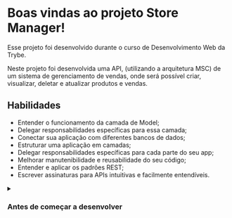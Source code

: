 # Boas vindas ao projeto Store Manager!

Esse projeto foi desenvolvido durante o curso de Desenvolvimento Web da Trybe.

Neste projeto foi desenvolvida uma API, (utilizando a arquitetura MSC) de um sistema de gerenciamento de vendas, onde será possível criar, visualizar, deletar e atualizar produtos e vendas.

## Habilidades

- Entender o funcionamento da camada de Model;
- Delegar responsabilidades específicas para essa camada;
- Conectar sua aplicação com diferentes bancos de dados;
- Estruturar uma aplicação em camadas;
- Delegar responsabilidades específicas para cada parte do seu app;
- Melhorar manutenibilidade e reusabilidade do seu código;
- Entender e aplicar os padrões REST;
- Escrever assinaturas para APIs intuitivas e facilmente entendíveis.

<details>
  <summary>
    <h3>
      Antes de começar a desenvolver
    </h3>
    </summary>

1. Clone o repositório

- `git clone https://github.com/mabiiak/store-manager.git`.
- Entre na pasta do repositório que você acabou de clonar:
  - `cd store-manager`

2. Instale as dependências

- `npm install`

Atenção :warning: Não rode o comando npm audit fix! Ele atualiza várias dependências do projeto, e essa atualização gera conflitos com o avaliador.

3. Crie uma branch a partir da branch `master`

- Verifique que você está na branch `master`
  - Exemplo: `git branch`
- Se não estiver, mude para a branch `master`
  - Exemplo: `git checkout master`
- Agora crie uma branch à qual você vai submeter os `commits` do seu projeto
  - Você deve criar uma branch no seguinte formato: `nome-de-usuario-nome-do-projeto`
  - Exemplo: `git checkout -b nome-store-manager`

4. Adicione as mudanças ao _stage_ do Git e faça um `commit`

- Verifique que as mudanças ainda não estão no _stage_
- Adicione o novo arquivo ao _stage_ do Git
  - Exemplo:
    - `git add .` (adicionando todas as mudanças - _que estavam em vermelho_ - ao stage do Git)
    - `git status` (deve aparecer listado o arquivo _joaozinho/README.md_ em verde)
- Faça o `commit` inicial
  - Exemplo:
    - `git commit -m 'mensagem do commit'` (fazendo o primeiro commit)
    - `git status` (deve aparecer uma mensagem tipo _nothing to commit_ )

5. Adicione a sua branch com o novo `commit` ao repositório remoto

- Usando o exemplo anterior: `git push -u origin nome-store-manager`

6. Crie um novo `Pull Request` _(PR)_

- Vá até a página de _Pull Requests_ do [repositório no GitHub](https://github.com/mabiiak/store-manager/pulls)
- Clique no botão verde _"New pull request"_
- Clique na caixa de seleção _"Compare"_ e escolha a sua branch **com atenção**
- Clique no botão verde _"Create pull request"_
- Adicione uma descrição para o _Pull Request_ e clique no botão verde _"Create pull request"_
- Volte até a [página de _Pull Requests_ do repositório](https://github.com/mabiiak/store-manager/pulls) e confira que o seu _Pull Request_ está criado

<details>

## Lista de requisitos

### 1 - Escreva testes para cobrir 35% das camadas da sua aplicação

### 2 - Crie endpoints para listar os produtos e as vendas


### 3 - Crie middlewares de validação para as rotas `/products` e `/sales`
  
### 4 - Crie um endpoint para o cadastro de produtos

### 5 - Crie um endpoint para atualizar um produto

### 6 - Crie um endpoint para deletar um produto

### 7 - Crie um endpoint para cadastrar vendas

### 8 - Crie um endpoint para atualizar uma venda

### 9 - Escreva testes para cobrir 40% das camadas da sua aplicação

## Bônus

### 10 - Crie um endpoint para deletar uma venda

### 11 - Atualize a quantidade de produtos

### 12 - Valide a quantidade de produtos

### 13 - Escreva testes para cobrir 50% das camadas da sua aplicação

### 14 - Escreva testes para cobrir 60% das camadas da sua aplicação
